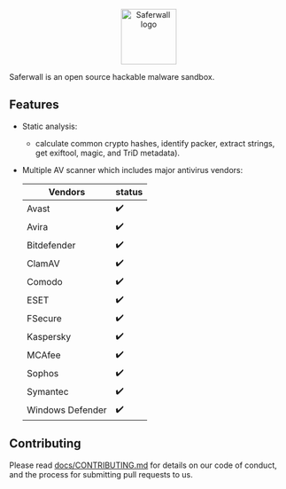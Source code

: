 <p align="center"><a href="https://saferwall.com" target="_blank" rel="noopener noreferrer"><img width="100" src="https://i.imgur.com/zjCOKPo.png" alt="Saferwall logo"></a></p>

Saferwall is an open source hackable malware sandbox.

## Features

- Static analysis:
    - calculate common crypto hashes, identify packer, extract strings, get exiftool, magic, and TriD metadata).
- Multiple AV scanner which includes major antivirus vendors:

    Vendors | status 
    --- | ---
    Avast | :heavy_check_mark: 
    Avira | :heavy_check_mark: 
    Bitdefender | :heavy_check_mark: 
    ClamAV | :heavy_check_mark: 
    Comodo | :heavy_check_mark: 
    ESET | :heavy_check_mark: 
    FSecure | :heavy_check_mark: 
    Kaspersky | :heavy_check_mark: 
    MCAfee | :heavy_check_mark: 
    Sophos | :heavy_check_mark: 
    Symantec | :heavy_check_mark: 
    Windows Defender | :heavy_check_mark: 

## Contributing

Please read [docs/CONTRIBUTING.md](docs/CONTRIBUTING.md) for details on our code of conduct, and the process for submitting pull requests to us.
